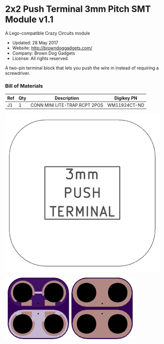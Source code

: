 <!--- start title --->
# 2x2 Push Terminal 3mm Pitch SMT Module v1.1
A Lego-compatible Crazy Circuits module

- Updated: 28 May 2017
- Website: http://browndoggadgets.com/
- Company: Brown Dog Gadgets
- License: All rights reserved.
<!--- end title --->

A two-pin terminal block that lets you push the wire in instead of requiring a screwdriver. 

<!--- bom start --->
### Bill of Materials

|Ref|Qty|Description|Digikey PN|
|---|---|-----------|------|
|J1|1|CONN MINI LITE-TRAP RCPT 2POS|WM11924CT-ND|


<!--- bom end --->
![Assembly Diagram](assembly.png)

![Gerber Preview](preview.png)

